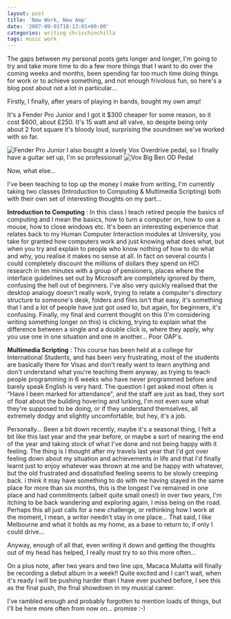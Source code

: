 ```yaml
---
layout: post
title: 'New Work, New Amp'
date: '2007-09-01T18:13:01+00:00'
categories: writing chrischinchilla
tags: music work
---
```


The gaps between my personal posts gets longer and longer, I'm going to try and take more time to do a few more things that I want to do over the coming weeks and months, been spending far too much time doing things for work or to achieve something, and not enough frivolous fun, so here's a blog post about not a lot in particular...

Firstly, I finally, after years of playing in bands, bought my own amp!

It's a Fender Pro Junior and I got it $300 cheaper for some reason, so it cost $600, about £250\. It's 15 watt and all valve, so despite being only about 2 foot square it's bloody loud, surprising the soundmen we've worked with so far.

![Fender Pro Junior](https://www.fender.com/products/prod_images/amplifiers/0213203000_md.png) I also bought a lovely Vox Overdrive pedal, so I finally have a guitar set up, I'm so professional! ![Vox Big Ben OD Pedal](https://www.voxamps.co.uk/pedals/images/CT02Big-Ben_SLANT.jpg)

Now, what else...

I've been teaching to top up the money I make from writing, I'm currently taking two classes (Introduction to Computing & Multimedia Scripting) both with their own set of interesting thoughts on my part...

**Introduction to Computing** : In this class I teach retired people the basics of computing and I mean the basics, how to turn a computer on, how to use a mouse, how to close windows etc. It's been an interesting experience that relates back to my Human Computer Interaction modules at University, you take for granted how computers work and just knowing what does what, but when you try and explain to people who know nothing of how to do what and why, you realise it makes no sense at all. In fact on several counts I could completely discount the millions of dollars they spend on HCI research in ten minutes with a group of pensioners, places where the interface guidelines set out by Microsoft are completely ignored by them, confusing the hell out of beginners. I've also very quickly realised that the desktop analogy doesn't really work, trying to relate a computer's directory structure to someone's desk, folders and files isn't that easy, it's something that I and a lot of people have just got used to, but again, for beginners, it's confusing. Finally, my final and current thought on this (I'm considering writing something longer on this) is clicking, trying to explain what the difference between a single and a double click is, where they apply, why you use one in one situation and one in another... Poor OAP's.

**Multimedia Scripting** : This course has been held at a college for International Students, and has been very frustrating, most of the students are basically there for Visas and don't really want to learn anything and don't understand what you're teaching them anyway, as trying to teach people programming in 6 weeks who have never programmed before and barely speak English is very hard. The question I get asked most often is \"Have I been marked for attendance\", and the staff are just as bad, they sort of float about the building hovering and lurking, I'm not even sure what they're supposed to be doing, or if they understand themselves, all extremely dodgy and slightly uncomfortable, but hey, it's a job.

Personally... Been a bit down recently, maybe it's a seasonal thing, I felt a bit like this last year and the year before, or maybe a sort of nearing the end of the year and taking stock of what I've done and not being happy with it feeling. The thing is I thought after my travels last year that I'd got over feeling down about my situation and achievements in life and that I'd finally learnt just to enjoy whatever was thrown at me and be happy with whatever, but the old frustrated and dissatisfied feeling seems to be slowly creeping back. i think it may have something to do with me having stayed in the same place for more than six months, this is the longest I've remained in one place and had commitments (albeit quite small ones!) in over two years, I'm itching to be back wandering and exploring again, I miss being on the road. Perhaps this all just calls for a new challenge, or rethinking how I work at the moment, I mean, a writer needn't stay in one place... That said, I like Melbourne and what it holds as my home, as a base to return to, if only I could drive...

Anyway, enough of all that, even writing it down and getting the thoughts out of my head has helped, I really must try to so this more often...

On a plus note, after two years and two line ups, Macaca Mulatta will finally be recording a debut album in a week!! Quite excited and I can't wait, when it's ready I will be pushing harder than I have ever pushed before, I see this as the final push, the final showdown in my musical career.

I've rambled enough and probably forgotten to mention loads of things, but I'll be here more often from now on... promise :-)
